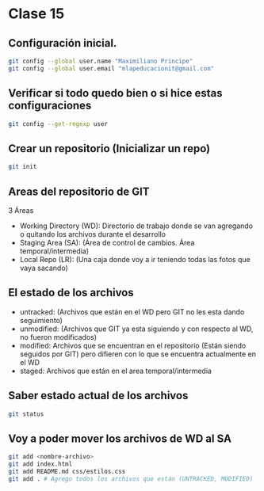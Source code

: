 # Clase 15

## Configuración inicial.

```sh
git config --global user.name "Maximiliano Principe"
git config --global user.email "mlapeducacionit@gmail.com"
```

## Verificar si todo quedo bien o si hice estas configuraciones

```sh
git config --get-regexp user
```

## Crear un repositorio (Inicializar un repo)

```sh
git init
```

## Areas del repositorio de GIT

3 Áreas

* Working Directory (WD): Directorio de trabajo donde se van agregando o quitando los archivos durante el desarrollo
* Staging Area (SA): (Área de control de cambios. Área temporal/intermedia)
* Local Repo (LR): (Una caja donde voy a ir teniendo todas las fotos que vaya sacando)

## El estado de los archivos

* untracked: (Archivos que están en el WD pero GIT no les esta dando seguimiento)
* unmodified: (Archivos que GIT ya esta siguiendo y con respecto al WD, no fueron modificados)
* modified: Archivos que se encuentran en el repositorio (Están siendo seguidos por GIT) pero difieren con lo que se encuentra actualmente en el WD
* staged: Archivos que están en el area temporal/intermedia

## Saber estado actual de los archivos

```sh
git status
```

## Voy a poder mover los archivos de WD al SA

```sh
git add <nombre-archivo>
git add index.html
git add README.md css/estilos.css
git add . # Agrego todos los archivos que están (UNTRACKED, MODIFIED)
```